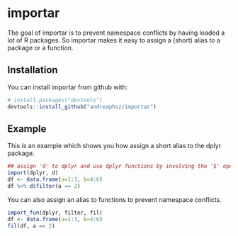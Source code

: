 # importar

The goal of importar is to prevent namespace conflicts by having loaded a lot of R packages. So importar makes it easy to assign a (short) alias to a package or a function.

## Installation

You can install importar from github with:


``` r
# install.packages("devtools")
devtools::install_github("andreaphsz/importar")
```

## Example

This is an example which shows you how assign a short alias to the dplyr package.

``` r
## assign 'd' to dplyr and use dplyr functions by involving the '$' operator.
import(dplyr, d)
df <- data.frame(a=1:3, b=4:6)
df %>% d$filter(a == 2)
```

You can also assign an alias to functions to prevent namespace conflicts.
```r
import_fun(dplyr, filter, fil)
df <- data.frame(a=1:3, b=4:6)
fil(df, a == 2)
```
